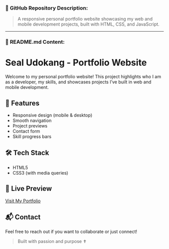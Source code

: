 ### 🔹 **GitHub Repository Description:**

> A responsive personal portfolio website showcasing my web and mobile development projects, built with HTML, CSS, and JavaScript.

---

### 📄 **README.md Content:**


# Seal Udokang - Portfolio Website

Welcome to my personal portfolio website! This project highlights who I am as a developer, my skills, and showcases projects I’ve built in web and mobile development.

## 🚀 Features

- Responsive design (mobile & desktop)
- Smooth navigation
- Project previews
- Contact form
- Skill progress bars

## 🛠️ Tech Stack

- HTML5
- CSS3 (with media queries)

## 📸 Live Preview

[Visit My Portfolio](https://sealubong2006.github.io/Portfolio-Website/)

## 📬 Contact

Feel free to reach out if you want to collaborate or just connect!

> Built with passion and purpose ✝️
